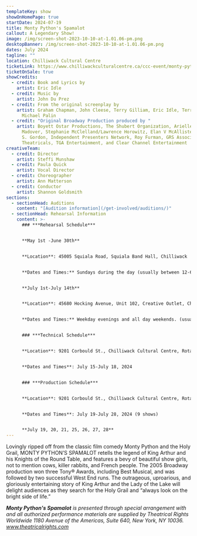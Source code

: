 ```yaml
---
templateKey: show
showOnHomePage: true
startDate: 2024-07-19
title: Monty Python's Spamalot
callout: A Legendary Show!
image: /img/screen-shot-2023-10-10-at-1.01.06-pm.png
desktopBanner: /img/screen-shot-2023-10-10-at-1.01.06-pm.png
dates: July 2024
tagline: ""
location: Chilliwack Cultural Centre
ticketLink: https://www.chilliwackculturalcentre.ca/ccc-event/monty-pythons-spamalot-2/2024-07-19/
ticketOnSale: true
showCredits:
  - credit: Book and Lyrics by
    artist: Eric Idle
  - credit: Music by
    artist: John Du Prez
  - credit: From the original screenplay by
    artist: Graham Chapman, John Cleese, Terry Gilliam, Eric Idle, Terry Jones,
      Michael Palin
  - credit: "Original Broadway Production produced by "
    artist: Boyett Ostar Productions, The Shubert Organization, Arielle Tepper
      Madover, Stephanie McClelland/Lawrence Horowitz, Elan V McAllister/Allan
      S. Gordon, Independent Presenters Network, Roy Furman, GRS Associates, Jam
      Theatricals, TGA Entertainment, and Clear Channel Entertainment
creativeTeam:
  - credit: Director
    artist: Steffi Munshaw
  - credit: Paula Quick
    artist: Vocal Director
  - credit: Choreographer
    artist: Ann Matterson
  - credit: Conductor
    artist: Shannon Goldsmith
sections:
  - sectionHead: Auditions
    content: "[Audition information](/get-involved/auditions/)"
  - sectionHead: Rehearsal Information
    content: >-
      ### ***Rehearsal Schedule***


      **May 1st -June 30th**


      **Location**: 45005 Squiala Road, Squiala Band Hall, Chilliwack 


      **Dates and Times:** Sundays during the day (usually between 12-6pm)  and Wednesday and Friday evenings. (usually between 6-10pm)


      **July 1st-July 14th**


      **Location**: 45680 Hocking Avenue, Unit 102, Creative Outlet, Chilliwack.


      **Dates and Times:** Weekday evenings and all day weekends. (usually same  times as above)   


      ### ***Technical Schedule***


      **Location**: 9201 Corbould St., Chilliwack Cultural Centre, Rotary Hall Theatre, Chilliwack.


      **Dates and Times**: July 15-July 18, 2024


      ### ***Production Schedule***


      **Location**: 9201 Corbould St., Chilliwack Cultural Centre, Rotary Hall Theatre, Chilliwack.


      **Dates and Times**: July 19-July 28, 2024 (9 shows)


      **July 19, 20, 21, 25, 26, 27, 28**
---
```

Lovingly ripped off from the classic film comedy Monty Python and the Holy Grail, MONTY PYTHON’S SPAMALOT retells the legend of King Arthur and his Knights of the Round Table, and features a bevy of beautiful show girls, not to mention cows, killer rabbits, and French people.  The 2005 Broadway production won three Tony® Awards, including Best Musical, and was followed by two successful West End runs. The outrageous, uproarious, and gloriously entertaining story of King Arthur and the Lady of the Lake will delight audiences as they search for the Holy Grail and “always look on the bright side of life.”





***Monty Python's Spamalot** is presented through special arrangement with and all authorized performance materials are supplied by Theatrical Rights Worldwide 1180 Avenue of the Americas, Suite 640, New York, NY 10036. www.theatricalrights.com*